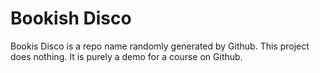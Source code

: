 # Bookish Disco
Bookis Disco is a repo name randomly generated by Github. This project does nothing. It is purely a demo for a course on Github.
